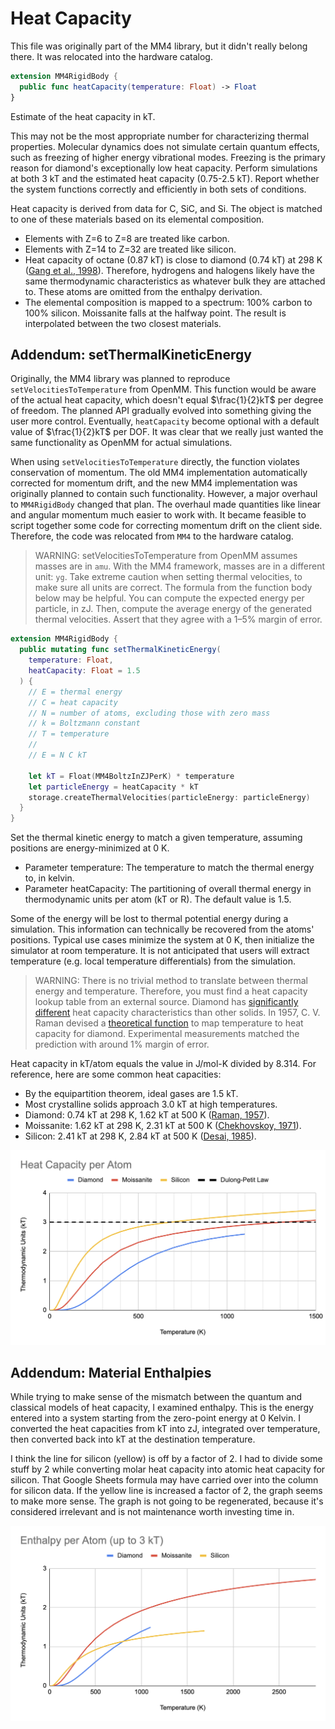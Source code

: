 # Heat Capacity

This file was originally part of the MM4 library, but it didn't really belong there. It was relocated into the hardware catalog.

```swift
extension MM4RigidBody {  
  public func heatCapacity(temperature: Float) -> Float
}
```

Estimate of the heat capacity in kT.

This may not be the most appropriate number for characterizing thermal
properties. Molecular dynamics does not simulate certain quantum effects,
such as freezing of higher energy vibrational modes. Freezing is the
primary reason for diamond's exceptionally low heat capacity. Perform
simulations at both 3 kT and the estimated heat capacity (0.75-2.5 kT).
Report whether the system functions correctly and efficiently in both
sets of conditions.

Heat capacity is derived from data for C, SiC, and Si. The object is
matched to one of these materials based on its elemental composition.
- Elements with Z=6 to Z=8 are treated like carbon.
- Elements with Z=14 to Z=32 are treated like silicon.
- Heat capacity of octane (0.87 kT) is close to diamond (0.74 kT) at 298 K
  ([Gang et al., 1998](https://doi.org/10.1016/S0301-0104(97)00369-8)).
  Therefore, hydrogens and halogens likely have the same thermodynamic
  characteristics as whatever bulk they are attached to. These atoms are
  omitted from the enthalpy derivation.
- The elemental composition is mapped to a spectrum: 100% carbon to
  100% silicon. Moissanite falls at the halfway point. The result is
  interpolated between the two closest materials.

## Addendum: setThermalKineticEnergy

Originally, the MM4 library was planned to reproduce `setVelocitiesToTemperature` from OpenMM. This function would be aware of the actual heat capacity, which doesn't equal $\frac{1}{2}kT$ per degree of freedom. The planned API gradually evolved into something giving the user more control. Eventually, `heatCapacity` become optional with a default value of $\frac{1}{2}kT$ per DOF. It was clear that we really just wanted the same functionality as OpenMM for actual simulations.

When using `setVelocitiesToTemperature` directly, the function violates conservation of momentum. The old MM4 implementation automatically corrected for momentum drift, and the new MM4 implementation was originally planned to contain such functionality. However, a major overhaul to `MM4RigidBody` changed that plan. The overhaul made quantities like linear and angular momentum much easier to work with. It became feasible to script together some code for correcting momentum drift on the client side. Therefore, the code was relocated from `MM4` to the hardware catalog.

> WARNING: setVelocitiesToTemperature from OpenMM assumes masses are in `amu`. With the MM4 framework, masses are in a different unit: `yg`. Take extreme caution when setting thermal velocities, to make sure all units are correct. The formula from the function body below may be helpful. You can compute the expected energy per particle, in zJ. Then, compute the average energy of the generated thermal velocities. Assert that they agree with a 1&ndash;5% margin of error.

```swift
extension MM4RigidBody {
  public mutating func setThermalKineticEnergy(
    temperature: Float,
    heatCapacity: Float = 1.5
  ) {
    // E = thermal energy
    // C = heat capacity
    // N = number of atoms, excluding those with zero mass
    // k = Boltzmann constant
    // T = temperature
    //
    // E = N C kT
    
    let kT = Float(MM4BoltzInZJPerK) * temperature
    let particleEnergy = heatCapacity * kT
    storage.createThermalVelocities(particleEnergy: particleEnergy)
  }
}
```

Set the thermal kinetic energy to match a given temperature, assuming
positions are energy-minimized at 0 K.

- Parameter temperature: The temperature to match the thermal energy to,
  in kelvin.
- Parameter heatCapacity: The partitioning of overall thermal energy in
  thermodynamic units per atom (kT or R). The default value is 1.5.

Some of the energy will be lost to thermal potential energy during a
simulation. This information can technically be recovered from the atoms'
positions. Typical use cases minimize the system at 0 K, then initialize
the simulator at room temperature. It is not anticipated that users will
extract temperature (e.g. local temperature differentials) from the
simulation.

> WARNING: There is no trivial method to translate between thermal energy
and temperature. Therefore, you must find a heat capacity lookup table
from an external source. Diamond has
[significantly different](https://physics.stackexchange.com/a/583043) heat
capacity characteristics than other solids. In 1957, C. V. Raman devised a
[theoretical function](http://dspace.rri.res.in/bitstream/2289/1763/1/1957%20Proc%20Indian%20Acad%20Sci%20A%20V46%20p323-332.pdf)
to map temperature to heat capacity for diamond. Experimental measurements
matched the prediction with around 1% margin of error.

Heat capacity in kT/atom equals the value in J/mol-K divided by 8.314. For
reference, here are some common heat capacities:
- By the equipartition theorem, ideal gases are 1.5 kT.
- Most crystalline solids approach 3.0 kT at high temperatures.
- Diamond: 0.74 kT at 298 K, 1.62 kT at 500 K ([Raman, 1957](http://dspace.rri.res.in/bitstream/2289/1763/1/1957%20Proc%20Indian%20Acad%20Sci%20A%20V46%20p323-332.pdf)).
- Moissanite: 1.62 kT at 298 K, 2.31 kT at 500 K ([Chekhovskoy, 1971](https://doi.org/10.1016/S0021-9614(71)80045-9)).
- Silicon: 2.41 kT at 298 K, 2.84 kT at 500 K ([Desai, 1985](https://srd.nist.gov/JPCRD/jpcrd298.pdf)).

![Material Heat Capacities](./MaterialHeatCapacities.png)

## Addendum: Material Enthalpies

While trying to make sense of the mismatch between the quantum and classical models of heat capacity, I examined enthalpy. This is the energy entered into a system starting from the zero-point energy at 0 Kelvin. I converted the heat capacities from kT into zJ, integrated over temperature, then converted back into kT at the destination temperature.

I think the line for silicon (yellow) is off by a factor of 2. I had to divide some stuff by 2 while converting molar heat capacity into atomic heat capacity for silicon. That Google Sheets formula may have carried over into the column for silicon data. If the yellow line is increased a factor of 2, the graph seems to make more sense. The graph is not going to be regenerated, because it's considered irrelevant and is not maintenance worth investing time in.

![Material Enthalpies](./MaterialEnthalpies.png)
